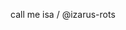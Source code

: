 call me isa / @izarus-rots

<!---
izarus-rots/izarus-rots is a ✨ special ✨ repository because its `README.md` (this file) appears on your GitHub profile.
You can click the Preview link to take a look at your changes.
--->
